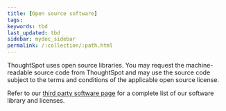 ```yaml
---
title: [Open source software]
tags: 
keywords: tbd
last_updated: tbd
sidebar: mydoc_sidebar
permalink: /:collection/:path.html
---
```

ThoughtSpot uses open source libraries. You may request the machine-readable source code from ThoughtSpot and may use the source code subject to the terms and conditions of the applicable open source license.

Refer to our [third party software page](http://www.thoughtspot.com/legal/third-party-software) for a complete list of our software library and licenses.
